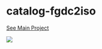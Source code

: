 # catalog-fgdc2iso
[See Main Project](https://github.com/GSA/catalog-app)

<a href="http://drone.datagov.us/GSA/catalog-fgdc2iso"><img src="http://drone.datagov.us/api/badges/GSA/catalog-fgdc2iso/status.svg" /></a>
